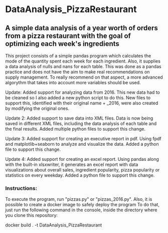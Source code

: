 # DataAnalysis_PizzaRestaurant

## A simple data analysis of a year worth of orders from a pizza restaurant with the goal of optimizing each week's ingredients

This project consists of a simple pandas program which calculates the mode of the quantity spent each week for each ingredient.
Also, it supplies a data analysis of nulls and nans for each table.
This was done as a pandas practice and does not have the aim to make real recommendations on supply management.
To really recommend on that aspect, a more advanced algorythm that takes into account more variables should be used.

Update: 
Added support for analyzing data from 2016. This new data had to be cleaned so I also added a new python script to do this.
New files to support this, identified with their original name + _2016, were also created by modifying the original ones.

Update 2:
Added support to save data into XML files. Data is now being saved in different XML files, including the data analysis of each table and
the final results. Added multiple python files to support this change.

Update 3:
Added support for creating an executive report in pdf. Using fpdf and matplotlib+seaborn to analyze and visualize the data. Added a python file to support this change.

Update 4:
Added support for creating an excel report. Using pandas along with the built-in xlsxwriter, it generates an excel report with data visualizations about overall sales, ingredient popularity, pizza popularity or statistics on every weekday. Added a python file to support this change.

### Instructions:
To execute the program, run "pizzas.py" or "pizzas_2016.py".
Also, it is possible to create a docker image to safely deploy the program
To do that, just run the following command in the console, inside the directory where you clone this repository:

docker build . -t DataAnalysis_PizzaRestaurant
